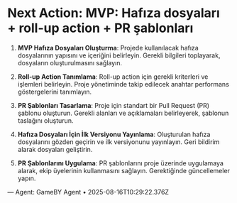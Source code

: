 # Next Action: MVP: Hafıza dosyaları + roll-up action + PR şablonları

1. **MVP Hafıza Dosyaları Oluşturma**: Projede kullanılacak hafıza dosyalarının yapısını ve içeriğini belirleyin. Gerekli bilgileri toplayarak, dosyaların oluşturulmasını sağlayın.

2. **Roll-up Action Tanımlama**: Roll-up action için gerekli kriterleri ve işlemleri belirleyin. Proje yönetiminde takip edilecek anahtar performans göstergelerini tanımlayın.

3. **PR Şablonları Tasarlama**: Proje için standart bir Pull Request (PR) şablonu oluşturun. Gerekli alanları ve açıklamaları belirleyerek, şablonun taslağını oluşturun.

4. **Hafıza Dosyaları İçin İlk Versiyonu Yayınlama**: Oluşturulan hafıza dosyalarını gözden geçirin ve ilk versiyonunu yayınlayın. Geri bildirim alarak dosyaları geliştirin.

5. **PR Şablonlarını Uygulama**: PR şablonlarını proje üzerinde uygulamaya alarak, ekip üyelerinin kullanmasını sağlayın. Gerektiğinde güncellemeler yapın.

— Agent: GameBY Agent • 2025-08-16T10:29:22.376Z
